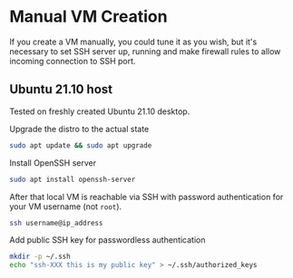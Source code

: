 # Manual VM Creation

If you create a VM manually, you could tune it as you wish, but it's necessary to set SSH server up, running and make firewall rules to allow incoming connection to SSH port.

## Ubuntu 21.10 host

Tested on freshly created Ubuntu 21.10 desktop.

Upgrade the distro to the actual state

```bash
sudo apt update && sudo apt upgrade
```

Install OpenSSH server

```bash
sudo apt install openssh-server
```

After that local VM is reachable via SSH with password authentication for your VM username (not `root`).

```bash
ssh username@ip_address
```

Add public SSH key for passwordless authentication

```bash
mkdir -p ~/.ssh
echo "ssh-XXX this is my public key" > ~/.ssh/authorized_keys
```
